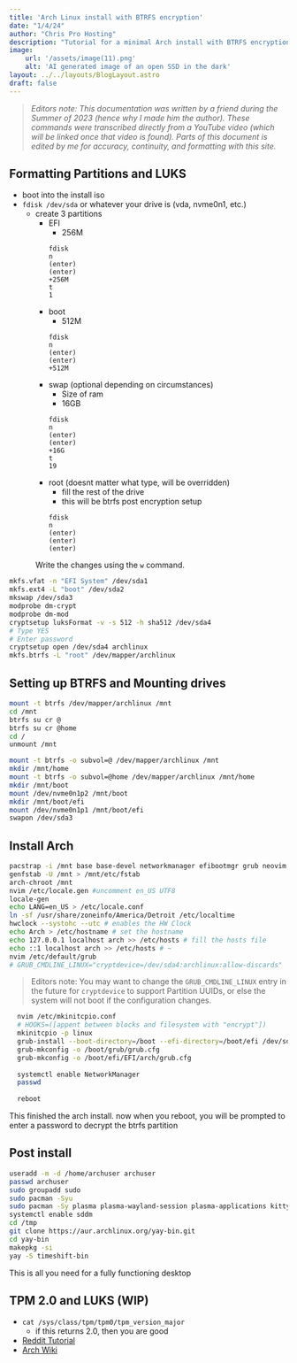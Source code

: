 ```yaml
---
title: 'Arch Linux install with BTRFS encryption'
date: "1/4/24"
author: "Chris Pro Hosting"
description: "Tutorial for a minimal Arch install with BTRFS encryption"
image:
    url: '/assets/image(11).png'
    alt: 'AI generated image of an open SSD in the dark'
layout: ../../layouts/BlogLayout.astro
draft: false
---
```


> *Editors note: This documentation was written by a friend during the Summer of 2023 (hence why I made him the author). These commands were transcribed directly from a YouTube video (which will be linked once that video is found). Parts of this document is edited by me for accuracy, continuity, and formatting with this site.*

## Formatting Partitions and LUKS

- boot into the install iso
- `fdisk /dev/sda` or whatever your drive is (vda, nvme0n1, etc.)
	- create 3 partitions
		- EFI
			- 256M
			```
			fdisk
			n
			(enter)
			(enter)
			+256M
			t
			1
			```
		- boot
			- 512M
			```
			fdisk
			n
			(enter)
			(enter)
			+512M
			```
		- swap (optional depending on circumstances)
			- Size of ram
			- 16GB
			```
			fdisk
			n
			(enter)
			(enter)
			+16G
			t
			19
			```
		- root (doesnt matter what type, will be overridden)
			- fill the rest of the drive
			- this will be btrfs post encryption setup
			```
			fdisk
			n
			(enter)
			(enter)
			(enter)
			```
		Write the changes using the `w` command.
```bash
mkfs.vfat -n "EFI System" /dev/sda1
mkfs.ext4 -L "boot" /dev/sda2
mkswap /dev/sda3
modprobe dm-crypt
modprobe dm-mod
cryptsetup luksFormat -v -s 512 -h sha512 /dev/sda4
# Type YES
# Enter password
cryptsetup open /dev/sda4 archlinux
mkfs.btrfs -L "root" /dev/mapper/archlinux
```
## Setting up BTRFS and Mounting drives
```bash
mount -t btrfs /dev/mapper/archlinux /mnt
cd /mnt
btrfs su cr @
btrfs su cr @home
cd /
unmount /mnt

mount -t btrfs -o subvol=@ /dev/mapper/archlinux /mnt
mkdir /mnt/home
mount -t btrfs -o subvol=@home /dev/mapper/archlinux /mnt/home
mkdir /mnt/boot
mount /dev/nvme0n1p2 /mnt/boot
mkdir /mnt/boot/efi
mount /dev/nvme0n1p1 /mnt/boot/efi
swapon /dev/sda3
```
## Install Arch

  ```bash
  pacstrap -i /mnt base base-devel networkmanager efibootmgr grub neovim sudo vi vim linux linux-firmware linux-headers cronie
  genfstab -U /mnt > /mnt/etc/fstab
  arch-chroot /mnt
  nvim /etc/locale.gen #uncomment en_US UTF8
  locale-gen
  echo LANG=en_US > /etc/locale.conf
  ln -sf /usr/share/zoneinfo/America/Detroit /etc/localtime
  hwclock --systohc --utc # enables the HW Clock
  echo Arch > /etc/hostname # set the hostname
  echo 127.0.0.1 localhost arch >> /etc/hosts # fill the hosts file
  echo ::1 localhost arch >> /etc/hosts # ~
  nvim /etc/default/grub
  # GRUB_CMDLINE_LINUX="cryptdevice=/dev/sda4:archlinux:allow-discards"
  ```

>Editors note: You may want to change the `GRUB_CMDLINE_LINUX` entry in the future for `cryptdevice` to support Partition UUIDs, or else the system will not boot if the configuration changes.

```bash
  nvim /etc/mkinitcpio.conf
  # HOOKS=([appent between blocks and filesystem with "encrypt"])
  mkinitcpio -p linux
  grub-install --boot-directory=/boot --efi-directory=/boot/efi /dev/sda2
  grub-mkconfig -o /boot/grub/grub.cfg
  grub-mkconfig -o /boot/efi/EFI/arch/grub.cfg
  
  systemctl enable NetworkManager
  passwd
  
  reboot
  ```
This finished the arch install. now when you reboot, you will be prompted to enter a password to decrypt the btrfs partition
## Post install

```bash
useradd -m -d /home/archuser archuser
passwd archuser
sudo groupadd sudo
sudo pacman -Syu
sudo pacman -Sy plasma plasma-wayland-session plasma-applications kitty git --needed
systemctl enable sddm
cd /tmp
git clone https://aur.archlinux.org/yay-bin.git
cd yay-bin
makepkg -si
yay -S timeshift-bin
```

This is all you need for a fully functioning desktop
## TPM 2.0 and LUKS (WIP)
- `cat /sys/class/tpm/tpm0/tpm_version_major`
	- if this returns 2.0, then you are good
- [Reddit Tutorial](https://www.reddit.com/r/Fedora/comments/szlvwd/psa_if_you_have_a_luks_encrypted_system_and_a/)
- [Arch Wiki](https://wiki.archlinux.org/title/Trusted_Platform_Module)
